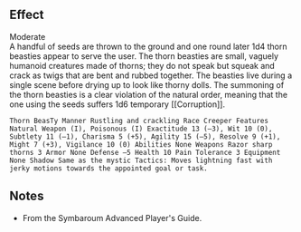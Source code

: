 ## Effect
Moderate<br>A handful of seeds are thrown to the ground and one round later 1d4 thorn beasties appear to serve the user. The thorn beasties are small, vaguely humanoid creatures made of thorns; they do not speak but squeak and crack as twigs that are bent and rubbed together. The beasties live during a single scene before drying up to look like thorny dolls. The summoning of the thorn beasties is a clear violation of the natural order, meaning that the one using the seeds suffers 1d6 temporary [[Corruption]].

`Thorn BeasTy Manner Rustling and crackling Race Creeper Features Natural Weapon (I), Poisonous (I) Exactitude 13 (–3), Wit 10 (0), Subtlety 11 (–1), Charisma 5 (+5), Agility 15 (–5), Resolve 9 (+1), Might 7 (+3), Vigilance 10 (0) Abilities None Weapons Razor sharp thorns 3 Armor None Defense –5 Health 10 Pain Tolerance 3 Equipment None Shadow Same as the mystic Tactics: Moves lightning fast with jerky motions towards the appointed goal or task.`
## Notes
* From the Symbaroum Advanced Player's Guide.